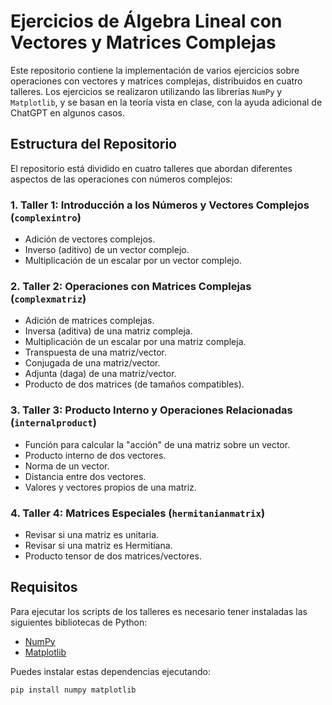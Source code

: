 # Ejercicios de Álgebra Lineal con Vectores y Matrices Complejas

Este repositorio contiene la implementación de varios ejercicios sobre operaciones con vectores y matrices complejas, distribuidos en cuatro talleres. Los ejercicios se realizaron utilizando las librerías `NumPy` y `Matplotlib`, y se basan en la teoría vista en clase, con la ayuda adicional de ChatGPT en algunos casos.

## Estructura del Repositorio

El repositorio está dividido en cuatro talleres que abordan diferentes aspectos de las operaciones con números complejos:

### 1. **Taller 1: Introducción a los Números y Vectores Complejos (`complexintro`)**
   - Adición de vectores complejos.
   - Inverso (aditivo) de un vector complejo.
   - Multiplicación de un escalar por un vector complejo.

### 2. **Taller 2: Operaciones con Matrices Complejas (`complexmatriz`)**
   - Adición de matrices complejas.
   - Inversa (aditiva) de una matriz compleja.
   - Multiplicación de un escalar por una matriz compleja.
   - Transpuesta de una matriz/vector.
   - Conjugada de una matriz/vector.
   - Adjunta (daga) de una matriz/vector.
   - Producto de dos matrices (de tamaños compatibles).

### 3. **Taller 3: Producto Interno y Operaciones Relacionadas (`internalproduct`)**
   - Función para calcular la "acción" de una matriz sobre un vector.
   - Producto interno de dos vectores.
   - Norma de un vector.
   - Distancia entre dos vectores.
   - Valores y vectores propios de una matriz.

### 4. **Taller 4: Matrices Especiales (`hermitanianmatrix`)**
   - Revisar si una matriz es unitaria.
   - Revisar si una matriz es Hermitiana.
   - Producto tensor de dos matrices/vectores.

## Requisitos

Para ejecutar los scripts de los talleres es necesario tener instaladas las siguientes bibliotecas de Python:

- [NumPy](https://numpy.org/)
- [Matplotlib](https://matplotlib.org/)

Puedes instalar estas dependencias ejecutando:

```bash
pip install numpy matplotlib
